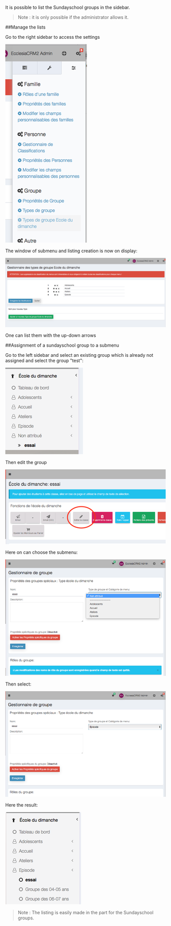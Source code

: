 It is possible to list the Sundayschool groups in the sidebar. 

> Note : it is only possible if the administrator allows it. 

##Manage the lists

Go to the right sidebar to access the settings

![Screenshot](../../img/sundayschool/sundayschoolMenuSettings1.png)

The window of submenu and listing creation is now on display: 

![Screenshot](../../img/sundayschool/sundayschoolMenuSettings2.png)

One can list them with the up-down arrows

##Assignment of a sundayschool group to a submenu

Go to the left sidebar and select an existing group which is already not assigned and select the group "test": 

![Screenshot](../../img/sundayschool/sundayschoolMenuAdd1.png)

Then edit the group 

![Screenshot](../../img/sundayschool/sundayschoolMenuAdd2.png)

Here on can choose the submenu: 

![Screenshot](../../img/sundayschool/sundayschoolMenuAdd3.png)

Then select: 

![Screenshot](../../img/sundayschool/sundayschoolMenuAdd4.png)

Here the result: 

![Screenshot](../../img/sundayschool/sundayschoolMenuAdd5.png)


> Note : The listing is easily made in the part for the Sundayschool groups. 



